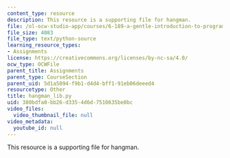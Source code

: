 ```yaml
---
content_type: resource
description: This resource is a supporting file for hangman.
file: /ol-ocw-studio-app/courses/6-189-a-gentle-introduction-to-programming-using-python-january-iap-2011/380bdfa0bb26d3354d6d7510635be0bc_hangman_lib.py
file_size: 4083
file_type: text/python-source
learning_resource_types:
- Assignments
license: https://creativecommons.org/licenses/by-nc-sa/4.0/
ocw_type: OCWFile
parent_title: Assignments
parent_type: CourseSection
parent_uid: 5d1a5094-f9b1-d4d4-bff1-91eb06deeed4
resourcetype: Other
title: hangman_lib.py
uid: 380bdfa0-bb26-d335-4d6d-7510635be0bc
video_files:
  video_thumbnail_file: null
video_metadata:
  youtube_id: null
---
```

This resource is a supporting file for hangman.
